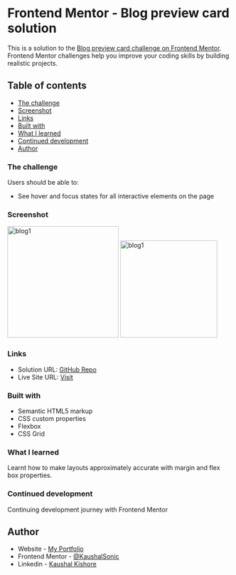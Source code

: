 # Frontend Mentor - Blog preview card solution

This is a solution to the [Blog preview card challenge on Frontend Mentor](https://www.frontendmentor.io/challenges/blog-preview-card-ckPaj01IcS). Frontend Mentor challenges help you improve your coding skills by building realistic projects. 

## Table of contents

  - [The challenge](#the-challenge)
  - [Screenshot](#screenshot)
  - [Links](#links)
  - [Built with](#built-with)
  - [What I learned](#what-i-learned)
  - [Continued development](#continued-development)
- [Author](#author)



### The challenge

Users should be able to:

- See hover and focus states for all interactive elements on the page

### Screenshot

<img width="250" alt="blog1" src="https://github.com/KaushalSonic/Frontend-Mentor/assets/88739514/afaf53d5-c0d7-4efa-97de-7e1899d0c1cf">
<img width="218" alt="blog1" src="https://github.com/KaushalSonic/Frontend-Mentor/assets/88739514/672e9c44-155a-47ed-8805-834ad1099537">

### Links

- Solution URL: [GitHub Repo](https://your-solution-url.com)
- Live Site URL: [Visit](https://your-live-site-url.com)

### Built with

- Semantic HTML5 markup
- CSS custom properties
- Flexbox
- CSS Grid

### What I learned

Learnt how to make layouts approximately accurate with margin and flex box properties.


### Continued development

Continuing development journey with Frontend Mentor


## Author

- Website - [My Portfolio](https://my-portfolio-one-one.vercel.app/)
- Frontend Mentor - [@KaushalSonic](https://www.frontendmentor.io/profile/KaushalSonic)
- Linkedin - [Kaushal Kishore](https://www.linkedin.com/in/kaushal-kishore-b373111a8/)


